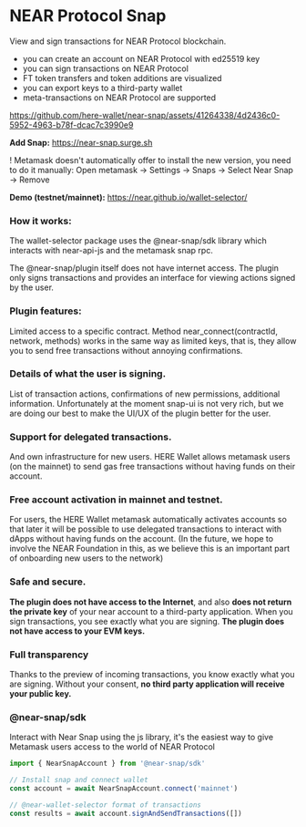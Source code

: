 # NEAR Protocol Snap

View and sign transactions for NEAR Protocol blockchain.

- you can create an account on NEAR Protocol with ed25519 key
- you can sign transactions on NEAR Protocol
- FT token transfers and token additions are visualized 
- you can export keys to a third-party wallet
- meta-transactions on NEAR Protocol are supported


https://github.com/here-wallet/near-snap/assets/41264338/4d2436c0-5952-4963-b78f-dcac7c3990e9


**Add Snap:** https://near-snap.surge.sh

! Metamask doesn't automatically offer to install the new version, you need to do it manually:
Open metamask -> Settings -> Snaps -> Select Near Snap -> Remove

**Demo (testnet/mainnet):** https://near.github.io/wallet-selector/

### How it works:
The wallet-selector package uses the @near-snap/sdk library which interacts with near-api-js and the metamask snap rpc.

The @near-snap/plugin itself does not have internet access. The plugin only signs transactions and provides an interface for viewing actions signed by the user.

### Plugin features:
Limited access to a specific contract.
Method near_connect(contractId, network, methods) works in the same way as limited keys, that is, they allow you to send free transactions without annoying confirmations.

### Details of what the user is signing.
List of transaction actions, confirmations of new permissions, additional information. Unfortunately at the moment snap-ui is not very rich, but we are doing our best to make the UI/UX of the plugin better for the user.

### Support for delegated transactions.
And own infrastructure for new users. HERE Wallet allows metamask users (on the mainnet) to send gas free transactions without having funds on their account.

### Free account activation in mainnet and testnet.
For users, the HERE Wallet metamask automatically activates accounts so that later it will be possible to use delegated transactions to interact with dApps without having funds on the account. (In the future, we hope to involve the NEAR Foundation in this, as we believe this is an important part of onboarding new users to the network)



### Safe and secure. 

**The plugin does not have access to the Internet**, and also **does not return the private key** of your near account to a third-party application.
When you sign transactions, you see exactly what you are signing. **The plugin does not have access to your EVM keys.**

### Full transparency
Thanks to the preview of incoming transactions, you know exactly what you are signing. Without your consent, **no third party application will receive your public key.**

### @near-snap/sdk

Interact with Near Snap using the js library, it's the easiest way to give Metamask users access to the world of NEAR Protocol

```ts
import { NearSnapAccount } from '@near-snap/sdk'

// Install snap and connect wallet
const account = await NearSnapAccount.connect('mainnet')

// @near-wallet-selector format of transactions
const results = await account.signAndSendTransactions([]) 
```

